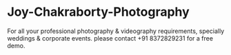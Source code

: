 # Joy-Chakraborty-Photography
For all your professional photography &amp; videography requirements, specially weddings &amp; corporate events. please contact +91 8372829231 for a free demo.
